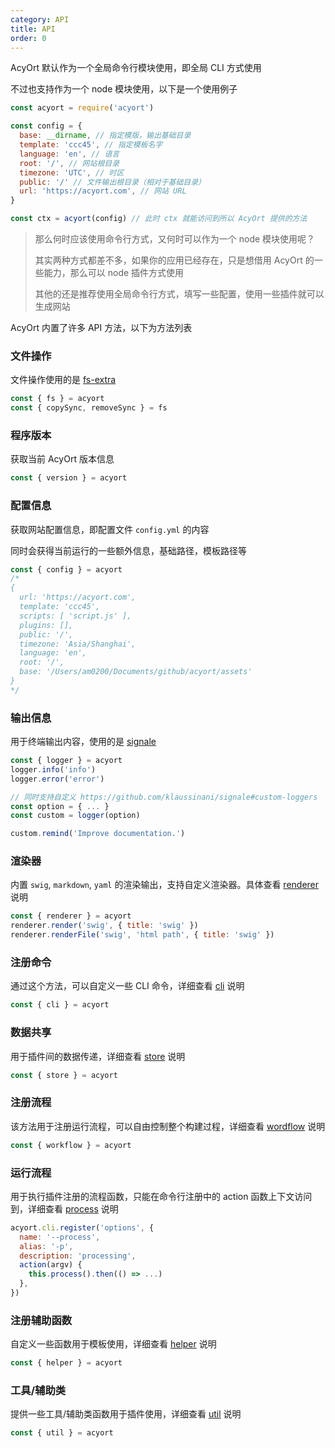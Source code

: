 ```yaml
---
category: API
title: API
order: 0
---
```


AcyOrt 默认作为一个全局命令行模块使用，即全局 CLI 方式使用

不过也支持作为一个 node 模块使用，以下是一个使用例子

```js
const acyort = require('acyort')

const config = {
  base: __dirname, // 指定模版，输出基础目录
  template: 'ccc45', // 指定模板名字
  language: 'en', // 语言
  root: '/', // 网站根目录
  timezone: 'UTC', // 时区
  public: '/' // 文件输出根目录（相对于基础目录）
  url: 'https://acyort.com', // 网站 URL
}

const ctx = acyort(config) // 此时 ctx 就能访问到所以 AcyOrt 提供的方法
```

> 那么何时应该使用命令行方式，又何时可以作为一个 node 模块使用呢？
>
> 其实两种方式都差不多，如果你的应用已经存在，只是想借用 AcyOrt 的一些能力，那么可以 node 插件方式使用
>
> 其他的还是推荐使用全局命令行方式，填写一些配置，使用一些插件就可以生成网站

AcyOrt 内置了许多 API 方法，以下为方法列表

### 文件操作

文件操作使用的是 [fs-extra](https://github.com/jprichardson/node-fs-extra)

```js
const { fs } = acyort
const { copySync, removeSync } = fs
```

### 程序版本

获取当前 AcyOrt 版本信息

```js
const { version } = acyort
```

### 配置信息

获取网站配置信息，即配置文件 `config.yml` 的内容

同时会获得当前运行的一些额外信息，基础路径，模板路径等

```js
const { config } = acyort
/*
{
  url: 'https://acyort.com',
  template: 'ccc45',
  scripts: [ 'script.js' ],
  plugins: [],
  public: '/',
  timezone: 'Asia/Shanghai',
  language: 'en',
  root: '/',
  base: '/Users/am0200/Documents/github/acyort/assets'
}
*/
```

### 输出信息

用于终端输出内容，使用的是 [signale](https://github.com/klaussinani/signale)

```js
const { logger } = acyort
logger.info('info')
logger.error('error')

// 同时支持自定义 https://github.com/klaussinani/signale#custom-loggers
const option = { ... }
const custom = logger(option)

custom.remind('Improve documentation.')
```

### 渲染器

内置 `swig`, `markdown`, `yaml` 的渲染输出，支持自定义渲染器。具体查看 [renderer](/api/renderer/) 说明

```js
const { renderer } = acyort
renderer.render('swig', { title: 'swig' })
renderer.renderFile('swig', 'html path', { title: 'swig' })
```

### 注册命令

通过这个方法，可以自定义一些 CLI 命令，详细查看 [cli](/api/cli/) 说明

```js
const { cli } = acyort
```

### 数据共享

用于插件间的数据传递，详细查看 [store](/api/store/) 说明

```js
const { store } = acyort
```

### 注册流程

该方法用于注册运行流程，可以自由控制整个构建过程，详细查看 [wordflow](/api/wordflow/) 说明

```js
const { workflow } = acyort
```

### 运行流程

用于执行插件注册的流程函数，只能在命令行注册中的 action 函数上下文访问到，详细查看 [process](/api/process/) 说明

```js
acyort.cli.register('options', {
  name: '--process',
  alias: '-p',
  description: 'processing',
  action(argv) {
    this.process().then(() => ...)
  },
})
```

### 注册辅助函数

自定义一些函数用于模板使用，详细查看 [helper](/api/helper/) 说明

```js
const { helper } = acyort
```

### 工具/辅助类

提供一些工具/辅助类函数用于插件使用，详细查看 [util](/api/util) 说明

```js
const { util } = acyort
```
